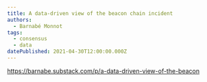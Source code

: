 ```yaml
---
title: A data-driven view of the beacon chain incident
authors:
  - Barnabé Monnot
tags:
  - consensus
  - data
datePublished: 2021-04-30T12:00:00.000Z
---
```


<https://barnabe.substack.com/p/a-data-driven-view-of-the-beacon>
